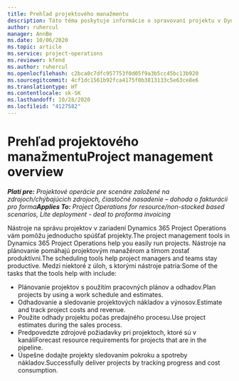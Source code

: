 ```yaml
---
title: Prehľad projektového manažmentu
description: Táto téma poskytuje informácie o spravovaní projektu v Dynamics 365 Project Operations.
author: ruhercul
manager: AnnBe
ms.date: 10/06/2020
ms.topic: article
ms.service: project-operations
ms.reviewer: kfend
ms.author: ruhercul
ms.openlocfilehash: c2bca0c7dfc957753f0d05f9a3b5cc45bc13b920
ms.sourcegitcommit: 4cf1dc1561b92fca4175f0b3813133c5e63ce8e6
ms.translationtype: HT
ms.contentlocale: sk-SK
ms.lasthandoff: 10/28/2020
ms.locfileid: "4127582"
---
```

# <a name="project-management-overview"></a><span data-ttu-id="cc18e-103">Prehľad projektového manažmentu</span><span class="sxs-lookup"><span data-stu-id="cc18e-103">Project management overview</span></span>

<span data-ttu-id="cc18e-104">_**Platí pre:** Projektové operácie pre scenáre založené na zdrojoch/chýbajúcich zdrojoch, čiastočné nasadenie – dohoda o fakturácii pro forma_</span><span class="sxs-lookup"><span data-stu-id="cc18e-104">_**Applies To:** Project Operations for resource/non-stocked based scenarios, Lite deployment - deal to proforma invoicing_</span></span>

<span data-ttu-id="cc18e-105">Nástroje na správu projektov v zariadení Dynamics 365 Project Operations vám pomôžu jednoducho spúšťať projekty.</span><span class="sxs-lookup"><span data-stu-id="cc18e-105">The project management tools in Dynamics 365 Project Operations help you easily run projects.</span></span> <span data-ttu-id="cc18e-106">Nástroje na plánovanie pomáhajú projektovým manažérom a tímom zostať produktívni.</span><span class="sxs-lookup"><span data-stu-id="cc18e-106">The scheduling tools help project managers and teams stay productive.</span></span> <span data-ttu-id="cc18e-107">Medzi niektoré z úloh, s ktorými nástroje patria:</span><span class="sxs-lookup"><span data-stu-id="cc18e-107">Some of the tasks that the tools help with include:</span></span>

- <span data-ttu-id="cc18e-108">Plánovanie projektov s použitím pracovných plánov a odhadov.</span><span class="sxs-lookup"><span data-stu-id="cc18e-108">Plan projects by using a work schedule and estimates.</span></span>
- <span data-ttu-id="cc18e-109">Odhadovanie a sledovanie projektových nákladov a výnosov.</span><span class="sxs-lookup"><span data-stu-id="cc18e-109">Estimate and track project costs and revenue.</span></span>
- <span data-ttu-id="cc18e-110">Použite odhady projektu počas predajného procesu.</span><span class="sxs-lookup"><span data-stu-id="cc18e-110">Use project estimates during the sales process.</span></span>
- <span data-ttu-id="cc18e-111">Predpovedzte zdrojové požiadavky pri projektoch, ktoré sú v kanáli</span><span class="sxs-lookup"><span data-stu-id="cc18e-111">Forecast resource requirements for projects that are in the pipeline.</span></span>
- <span data-ttu-id="cc18e-112">Úspešne dodajte projekty sledovaním pokroku a spotreby nákladov.</span><span class="sxs-lookup"><span data-stu-id="cc18e-112">Successfully deliver projects by tracking progress and cost consumption.</span></span>
